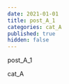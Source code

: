 ```yaml
---
date: 2021-01-01
title: post_A_1
categories: cat_A
published: true
hidden: false
---
```


post_A_1

cat_A
